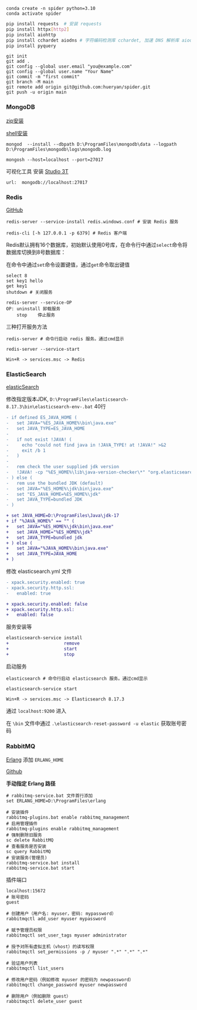 ```shell
conda create -n spider python=3.10
conda activate spider
```

```bash
pip install requests  # 安装 requests
pip install httpx[http2]
pip install aiohttp
pip install cchardet aiodns # 字符编码检测库 cchardet, 加速 DNS 解析库 aiodns
pip install pyquery 
```







```shell
git init 
git add .
git config --global user.email "you@example.com"
git config --global user.name "Your Name"
git commit -m "first commit"
git branch -M main
git remote add origin git@github.com:hueryan/spider.git
git push -u origin main
```



### MongoDB 

[zip安装](https://www.mongodb.com/try/download/community-kubernetes-operator) 

[shell安装](https://www.mongodb.com/try/download/shell) 

```
mongod  --install --dbpath D:\ProgramFiles\mongodb\data --logpath D:\ProgramFiles\mongodb\logs\mongodb.log

mongosh --host=localhost --port=27017
```

可视化工具 安装 [Studio 3T](https://studio3t.com/download/) 

```
url:  mongodb://localhost:27017
```



### Redis

[GitHub](https://github.com/MicrosoftArchive/redis/releases) 

```shell
redis-server --service-install redis.windows.conf # 安装 Redis 服务

redis-cli [-h 127.0.0.1 -p 6379] # Redis 客户端
```

Redis默认拥有16个数据库，初始默认使用0号库，在命令行中通过`select`命令将数据库切换到8号数据库：

在命令中通过`set`命令设置键值，通过`get`命令取出键值

```shell
select 8
set key1 hello
get key1
shutdown # 关闭服务

redis-server --service-OP
OP: uninstall 卸载服务
    stop	停止服务
```

三种打开服务方法

```shell
redis-server # 命令行启动 redis 服务。通过cmd显示

redis-server --service-start

Win+R -> services.msc -> Redis 
```

### **ElasticSearch**

[elasticSearch](https://www.elastic.co/cn/downloads/past-releases#elasticsearch) 

修改指定版本JDK, `D:\ProgramFiles\elasticsearch-8.17.3\bin\elasticsearch-env-.bat` 40行

```diff
- if defined ES_JAVA_HOME (
-   set JAVA="%ES_JAVA_HOME%\bin\java.exe"
-   set JAVA_TYPE=ES_JAVA_HOME
- 
-   if not exist !JAVA! (
-     echo "could not find java in !JAVA_TYPE! at !JAVA!" >&2
-     exit /b 1
-   )
- 
-   rem check the user supplied jdk version
-   !JAVA! -cp "%ES_HOME%\lib\java-version-checker\*" "org.elasticsearch.tools.java_version_checker.JavaVersionChecker" || exit /b 1
- ) else (
-   rem use the bundled JDK (default)
-   set JAVA="%ES_HOME%\jdk\bin\java.exe"
-   set "ES_JAVA_HOME=%ES_HOME%\jdk"
-   set JAVA_TYPE=bundled JDK
- )

+ set JAVA_HOME=D:\ProgramFiles\Java\jdk-17
+ if "%JAVA_HOME%" == "" (
+   set JAVA="%ES_HOME%\jdk\bin\java.exe"
+   set JAVA_HOME="%ES_HOME%\jdk"
+   set JAVA_TYPE=bundled jdk
+ ) else (
+   set JAVA="%JAVA_HOME%\bin\java.exe"
+   set JAVA_TYPE=JAVA_HOME
+ )
```

修改 elasticsearch.yml 文件

```diff
- xpack.security.enabled: true
- xpack.security.http.ssl:
-   enabled: true

+ xpack.security.enabled: false
+ xpack.security.http.ssl:
+   enabled: false
```

服务安装等

```diff
elasticsearch-service install
+                     remove
+					  start
+					  stop
```

启动服务

```shell
elasticsearch # 命令行启动 elasticsearch 服务。通过cmd显示

elasticsearch-service start

Win+R -> services.msc -> Elasticsearch 8.17.3
```

通过 `localhost:9200` 进入

在 `\bin` 文件中通过 `.\elasticsearch-reset-password -u elastic` 获取账号密码

### RabbitMQ

[Erlang](https://github.com/erlang/otp/releases) 添加 `ERLANG_HOME` 

[Github](https://github.com/rabbitmq/rabbitmq-server/releases/tag/v4.0.7) 

**手动指定 Erlang 路径**

```shell
# rabbitmq-service.bat 文件首行添加
set ERLANG_HOME=D:\ProgramFiles\erlang
```



```shell
# 安装插件
rabbitmq-plugins.bat enable rabbitmq_management
# 启用管理插件
rabbitmq-plugins enable rabbitmq_management
# 强制删除旧服务
sc delete RabbitMQ
# 查看服务是否安装
sc query RabbitMQ
# 安装服务(管理员)
rabbitmq-service.bat install
rabbitmq-service.bat start
```

插件端口

```shell
localhost:15672
# 账号密码
guest
```

```shell
# 创建用户（用户名: myuser，密码: mypassword）
rabbitmqctl add_user myuser mypassword

# 赋予管理员权限
rabbitmqctl set_user_tags myuser administrator

# 授予对所有虚拟主机（vhost）的读写权限
rabbitmqctl set_permissions -p / myuser ".*" ".*" ".*"

# 验证用户列表
rabbitmqctl list_users

# 修改用户密码（例如修改 myuser 的密码为 newpassword）
rabbitmqctl change_password myuser newpassword

# 删除用户（例如删除 guest）
rabbitmqctl delete_user guest
```

